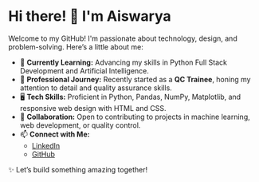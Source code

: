 # Hi there! 👋 I'm Aiswarya 

Welcome to my GitHub! I'm passionate about technology, design, and problem-solving. Here’s a little about me:

- 🌱 **Currently Learning:** Advancing my skills in Python Full Stack Development and Artificial Intelligence.  
- 🎯 **Professional Journey:** Recently started as a **QC Trainee**, honing my attention to detail and quality assurance skills.  
- 🖥️ **Tech Skills:** Proficient in Python, Pandas, NumPy, Matplotlib, and responsive web design with HTML and CSS.  
- 🤝 **Collaboration:** Open to contributing to projects in machine learning, web development, or quality control.  
- 📫 **Connect with Me:**  
  - [LinkedIn](https://linkedin.com/in/aiswaryas03)  
  - [GitHub](https://github.com/Aishu-png)  

✨ Let’s build something amazing together!
